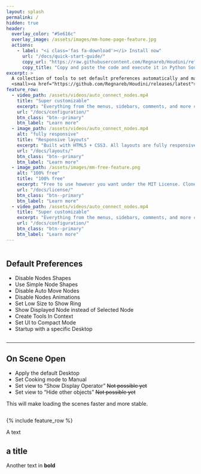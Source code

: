 ```yaml
---
layout: splash
permalink: /
hidden: true
header:
  overlay_color: "#5e616c"
  overlay_image: /assets/images/mm-home-page-feature.jpg
  actions:
    - label: "<i class='fas fa-download'></i> Install now"
      url: "/docs/quick-start-guide/"
      copy_url: "https://raw.githubusercontent.com/Regnareb/Houdini/refs/heads/main/python2.7libs/tools/installer.py"
      copy_title: "Copy and paste the code and execute it in Python Source Editor"
excerpt: >
  A collection of tools to set default preferences automatically and make Houdini more usable and <acronym title="https://raw.githubusercontent.com/Regnareb/Houdini/refs/heads/main/python2.7libs/tools/installer.py" >stable</acronym>.<br />
  <small><a href="https://github.com/Regnareb/Houdini/releases/latest">Latest release v0.3.1</a></small>
feature_row:
  - video_path: /assets/videos/auto_connect_nodes.mp4
    title: "Super customizable"
    excerpt: "Everything from the menus, sidebars, comments, and more can be configured or set with YAML Front Matter."
    url: "/docs/configuration/"
    btn_class: "btn--primary"
    btn_label: "Learn more"
  - image_path: /assets/videos/auto_connect_nodes.mp4
    alt: "fully responsive"
    title: "Responsive layouts"
    excerpt: "Built with HTML5 + CSS3. All layouts are fully responsive with helpers to augment your content."
    url: "/docs/layouts/"
    btn_class: "btn--primary"
    btn_label: "Learn more"
  - image_path: /assets/images/mm-free-feature.png
    alt: "100% free"
    title: "100% free"
    excerpt: "Free to use however you want under the MIT License. Clone it, fork it, customize it... whatever!"
    url: "/docs/license/"
    btn_class: "btn--primary"
    btn_label: "Learn more"
  - video_path: /assets/videos/auto_connect_nodes.mp4
    title: "Super customizable"
    excerpt: "Everything from the menus, sidebars, comments, and more can be configured or set with YAML Front Matter."
    url: "/docs/configuration/"
    btn_class: "btn--primary"
    btn_label: "Learn more"   
---
```



<div class="row">
  <div class="column" markdown="1"  >

    
## Default Preferences
- Disable Nodes Shapes
- Use Simple Node Shapes
- Disable Auto Move Nodes
- Disable Nodes Animations
- Set Low Size to Show Ring
- Show Displayed Node instead of Selected Node
- Create Tools In Context
- Set UI to Compact Mode
- Startup with a specific Desktop


</div>
<div class="column" markdown="1" >

<hr>
  
## On Scene Open
- Apply the default Desktop
- Set Cooking mode to Manual
- Set view to “Show Display Operator” ~~Not possible yet~~
- Set view to “Hide other objects” ~~Not possible yet~~

This will make loading the scenes faster and more stable.


</div>
</div>


{% include feature_row %} 


A text

## a title

Another text in **bold**
